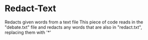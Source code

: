 # Redact-Text
Redacts given words from a text file
This piece of code reads in the "debate.txt" file and redacts any words that are also in "redact.txt", replacing them with '*' 
